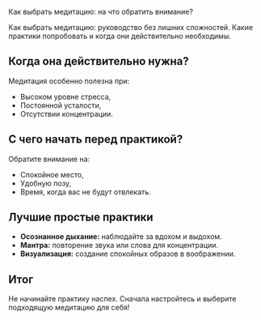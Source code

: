 Как выбрать медитацию: на что обратить внимание?

Как выбрать медитацию: руководство без лишних сложностей. Какие практики попробовать и когда они действительно необходимы.

## Когда она действительно нужна?

Медитация особенно полезна при:

* Высоком уровне стресса,
* Постоянной усталости,
* Отсутствии концентрации.

## С чего начать перед практикой?

Обратите внимание на:

* Спокойное место,
* Удобную позу,
* Время, когда вас не будут отвлекать.

## Лучшие простые практики

* **Осознанное дыхание:** наблюдайте за вдохом и выдохом.
* **Мантра:** повторение звука или слова для концентрации.
* **Визуализация:** создание спокойных образов в воображении.

## Итог

Не начинайте практику наспех. Сначала настройтесь и выберите подходящую медитацию для себя!

